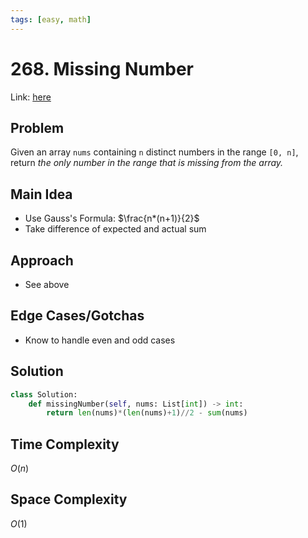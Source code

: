 ```yaml
---
tags: [easy, math]
---
```

# 268. Missing Number
Link: [here](https://leetcode.com/problems/missing-number/description/)
## Problem
Given an array `nums` containing `n` distinct numbers in the range `[0, n]`, return _the only number in the range that is missing from the array._
## Main Idea
- Use Gauss's Formula: $\frac{n*(n+1)}{2}$
- Take difference of expected and actual sum
## Approach
- See above
## Edge Cases/Gotchas 
- Know to handle even and odd cases
## Solution
```python 
class Solution:
    def missingNumber(self, nums: List[int]) -> int:
        return len(nums)*(len(nums)+1)//2 - sum(nums)
```
## Time Complexity
$O(n)$
## Space Complexity
$O(1)$
